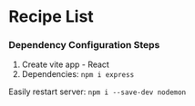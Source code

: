 # Recipe List

### Dependency Configuration Steps

1. Create vite app - React
2. Dependencies:
   `npm i express`

Easily restart server:
`npm i --save-dev nodemon`

